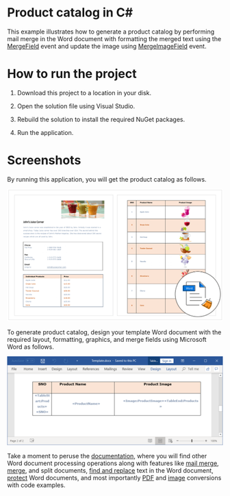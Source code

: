 # Product catalog in C#

This example illustrates how to generate a product catalog by performing mail merge in the Word document with formatting the merged text using the [MergeField](https://help.syncfusion.com/cr/file-formats/Syncfusion.DocIO.Base~Syncfusion.DocIO.DLS.MailMerge~MergeField_EV.html) event and update the image using [MergeImageField](https://help.syncfusion.com/cr/cref_files/file-formats/Syncfusion.DocIO.Base~Syncfusion.DocIO.DLS.MailMerge~MergeImageField_EV.html) event.

# How to run the project

1. Download this project to a location in your disk.

2. Open the solution file using Visual Studio.

3. Rebuild the solution to install the required NuGet packages.

4. Run the application.

# Screenshots

By running this application, you will get the product catalog as follows.

<p align="center">
<img src="Images/Product-catalog-output.png" alt="Product-catalog-output"/>
</p>

To generate product catalog, design your template Word document with the required layout, formatting, graphics, and merge fields using Microsoft Word as follows.
<p align="center">
<img src="Images/Product-catalog-template.png" alt="Product-catalog-template"/>
</p>

Take a moment to peruse the [documentation](https://help.syncfusion.com/file-formats/docio/getting-started), where you will find other Word document processing operations along with features like [mail merge](https://help.syncfusion.com/file-formats/docio/working-with-mail-merge), [merge](https://help.syncfusion.com/file-formats/docio/working-with-word-document#merging-word-documents), and split documents, [find and replace](https://help.syncfusion.com/file-formats/docio/working-with-find-and-replace) text in the Word document, [protect](https://help.syncfusion.com/file-formats/docio/working-with-security) Word documents, and most importantly [PDF](https://help.syncfusion.com/file-formats/docio/word-to-pdf) and [image](https://help.syncfusion.com/file-formats/docio/word-to-image) conversions with code examples.